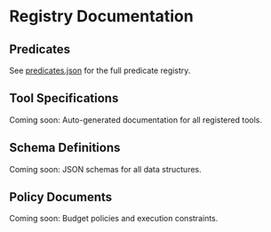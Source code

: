 # Registry Documentation

## Predicates

See [predicates.json](predicates.json) for the full predicate registry.

## Tool Specifications

Coming soon: Auto-generated documentation for all registered tools.

## Schema Definitions

Coming soon: JSON schemas for all data structures.

## Policy Documents

Coming soon: Budget policies and execution constraints.
